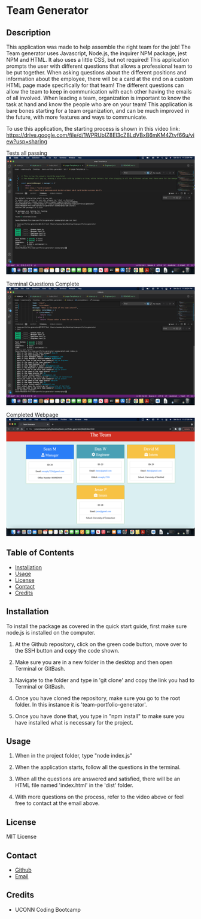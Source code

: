 # Team Generator

## Description

This application was made to help assemble the right team for the job! The Team generator uses Javascript, Node.js, the inquirer NPM package, jest NPM and HTML. It also uses a little CSS, but not required! This application prompts the user with different questions that allows a professional team to be put together. When asking questions about the different positions and information about the employee, there will be a card at the end on a custom HTML page made specifically for that team! The different questions can allow the team to keep in communication with each other having the emails of all involved. When leading a team, organization is important to know the task at hand and know the people who are on your team! This application is bare bones starting for a team organization, and can be much improved in the future, with more features and ways to communicate. 

To use this application, the starting process is shown in this video link: https://drive.google.com/file/d/1WPRUbIZ8El3cZ8LdVBxB6mKM4Ztvf66u/view?usp=sharing

Tests all passing
![image](./src/assets/images/tests_passing.jpg)

Terminal Questions Complete
![image](./src/assets/images/terminal_questions_complete.jpg)

Completed Webpage
![image](./src/assets/images/team_complete.jpg)

## Table of Contents

* [Installation](#installation)
* [Usage](#usage)
* [License](#license)
* [Contact](#contact)
* [Credits](#credits)

## Installation

To install the package as covered in the quick start guide, first make sure node.js is installed on the computer. 

1. At the Github repository, click on the green code button, move over to the SSH button and copy the code shown.

2. Make sure you are in a new folder in the desktop and then open Terminal or GitBash.

3. Navigate to the folder and type in 'git clone' and copy the link you had to Terminal or GitBash.

4. Once you have cloned the repository, make sure you go to the root folder. In this instance it is 'team-portfolio-generator'.

5. Once you have done that, you type in "npm install" to make sure you have installed what is necessary for the project. 

## Usage 

1. When in the project folder, type "node index.js"

2. When the application starts, follow all the questions in the terminal.

3. When all the questions are answered and satisfied, there will be an HTML file named 'index.html' in the 'dist' folder. 

4. With more questions on the process, refer to the video above or feel free to contact at the email above. 

## License 

MIT License 

## Contact 

- [Github](https://github.com/smurphy7326)
- [Email](mailto:smurphy7326@gmail.com)

## Credits

* UCONN Coding Bootcamp